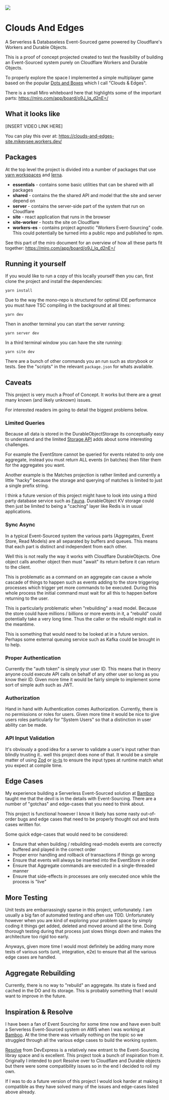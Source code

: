 <a href="docs/images/logo.png"><img src="docs/images/logo.png"></a>

# Clouds And Edges

A Serverless & Databaseless Event-Sourced game powered by Cloudflare's Workers and Durable Objects.

This is a proof of concept projected created to test the feasibility of building an Event-Sourced system purely on Cloudflare Workers and Durable Objects.

To properly explore the space I implemented a simple multiplayer game based on the popular [Dots and Boxes](https://en.wikipedia.org/wiki/Dots_and_Boxes) which I call "Clouds & Edges".

There is a small Miro whiteboard here that highlights some of the important parts: https://miro.com/app/board/o9J_lq_d2nE=/

## What it looks like

[INSERT VIDEO LINK HERE]

You can play this over at: https://clouds-and-edges-site.mikeysee.workers.dev/

## Packages

At the top level the project is divided into a number of packages that use [yarn workspaces](https://classic.yarnpkg.com/lang/en/docs/workspaces/) and [lerna](https://github.com/lerna/lerna).

- **essentials** - contains some basic utilities that can be shared with all packages
- **shared** - contains the the shared API and model that the site and server depend on
- **server** - contains the server-side part of the system that run on Cloudflare
- **site** - react application that runs in the browser
- **site-worker** - hosts the site on Cloudflare
- **workers-es** - contains project agnostic "Workers Event-Sourcing" code. This could potentially be turned into a public repo and published to npm.

See this part of the miro document for an overview of how all these parts fit together: https://miro.com/app/board/o9J_lq_d2nE=/

## Running it yourself

If you would like to run a copy of this locally yourself then you can, first clone the project and install the dependencies:

```
yarn install
```

Due to the way the mono-repo is structured for optimal IDE performance you must have TSC compiling in the background at all times:

```
yarn dev
```

Then in another terminal you can start the server running:

```
yarn server dev
```

In a third terminal window you can have the site running:

```
yarn site dev
```

There are a bunch of other commands you an run such as storybook or tests. See the "scripts" in the relevant `package.json` for whats available.

## Caveats

This project is very much a Proof of Concept. It works but there are a great many known (and likely unknown) issues.

For interested readers im going to detail the biggest problems below.

### Limited Queries

Because all data is stored in the DurableObjectStorage its conceptually easy to understand and the limited [Storage API](https://developers.cloudflare.com/workers/runtime-apis/durable-objects#transactional-storage-api) adds about some interesting challenges.

For example the EventStore cannot be queried for events related to only one aggregate, instead you must return ALL events (in batches) then filter them for the aggregates you want.

Another example is the Matches projection is rather limited and currently a little "hacky" because the storage and querying of matches is limited to just a single prefix string.

I think a future version of this project might have to look into using a third party database service such as [Fauna](https://fauna.com/). DurableObject KV storage could then just be limited to being a "caching" layer like Redis is in usual applications.

### Sync Async

In a typical Event-Sourced system the various parts (Aggregates, Event Store, Read Models) are all separated by buffers and queues. This means that each part is distinct and independent from each other.

Well this is not really the way it works with Cloudflare DurableObjects. One object calls another object then must "await" its return before it can return to the client.

This is problematic as a command on an aggregate can cause a whole cascade of things to happen such as events adding to the store triggering processes which trigger yet more commands to be executed. During this whole process the initial command must wait for all this to happen before returning to the user.

This is particularly problematic when "rebuilding" a read model. Because the store could have millions / billions or more events in it, a "rebuild" could potentially take a very long time. Thus the caller or the rebuild might stall in the meantime.

This is something that would need to be looked at in a future version. Perhaps some external queuing service such as Kafka could be brought in to help.

### Proper Authentication

Currently the "auth token" is simply your user ID. This means that in theory anyone could execute API calls on behalf of any other user so long as you know their ID. Given more time it would be fairly simple to implement some sort of simple auth such as JWT.

### Authorization

Hand in hand with Authentication comes Authorization. Currently, there is no permissions or roles for users. Given more time it would be nice to give users roles particularly for "System Users" so that a distinction in user ability can be made.

### API Input Validation

It's obviously a good idea for a server to validate a user's input rather than blindly trusting it.. well this project does none of that. It would be a simple matter of using [Zod](https://github.com/colinhacks/zod) or [io-ts](https://github.com/gcanti/io-ts) to ensure the input types at runtime match what you expect at compile time.

## Edge Cases

My experience building a Serverless Event-Sourced solution at [Bamboo](https://www.getbamboo.io/) taught me that the devil is in the details with Event-Sourcing. There are a number of "gotchas" and edge-cases that you need to think about.

This project is functional however I know it likely has some nasty out-of-order bugs and edge cases that need to be properly thought out and tests cases written for.

Some quick edge-cases that would need to be considered:

- Ensure that when building / rebuilding read-models events are correctly buffered and played in the correct order
- Proper error handling and rollback of transactions if things go wrong
- Ensure that events will always be inserted into the EventStore in order
- Ensure that Aggregate commands are executed in a single-threaded manner
- Ensure that side-effects in processes are only executed once while the process is "live"

## More Testing

Unit tests are embarrassingly sparse in this project, unfortunately. I am usually a big fan of automated testing and often use TDD. Unfortunately however when you are kind of exploring your problem space by simply coding it things get added, deleted and moved around all the time. Doing thorough testing during that process just slows things down and makes the architecture too rigid too early.

Anyways, given more time I would most definitely be adding many more tests of various sorts (unit, integration, e2e) to ensure that all the various edge cases are handled.

## Aggregate Rebuilding

Currently, there is no way to "rebuild" an aggregate. Its state is fixed and cached in the DO and its storage. This is probably something that I would want to improve in the future.

## Inspiration & Resolve

I have been a fan of Event Sourcing for some time now and have even built a Serverless Event-Sourced system on AWS when I was working at [Bamboo](https://www.getbamboo.io/). At the time there was virtually nothing on the topic so we struggled through all the various edge cases to build the working system.

[Resolve](https://github.com/reimagined/resolve) from DevExpress is a relatively new entrant to the Event-Sourcing libray space and is excellent. This project took a bunch of inspiration from it. Originally I intended to port Resolve over to Cloudflare and Durable objects but there were some compatibility issues  so in the end I decided to roll my own.

If I was to do a future version of this project I would look harder at making it compatible as they have solved many of the issues and edge-cases listed above already.